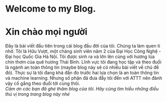 # Welcome to my Blog.

# Xin chào mọi người
Đây là bài viết đầu tiên trong cái blog đầu đời của tôi. Chúng ta làm quen tí nhở.
Tôi là Hữu Vượt, một chàng sinh viên năm 2 của Đại Học Công Nghệ - Đại học Quốc Gia Hà Nội. Tôi được sinh ra và lớn lên cùng với hương lúa chín thơm của quê hương Thái Bình. Lĩnh vực tôi đang học tập và theo đuổi là ngành an toàn thông tin (maybe blog này sẽ có nhiều bài viết về chủ đề đó). Thực sự là tôi đang khá đắn đo trước hai lựa chọn là an toàn thông tin và machine learning. Nhưng số phận đã đưa đẩy tôi đến với ATTT nên đành vậy cố gắng theo đuổi tới cùng thôi.  
*Cảm ơn các bạn đã ghé thăm blog của tôi. Hãy cùng tìm hiểu những điều thú vị trong trang blog này nhé* 
